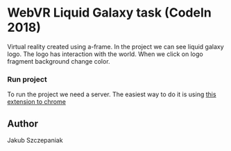﻿# WebVR Liquid Galaxy task (CodeIn 2018)

Virtual reality created using a-frame. In the project we can see liquid galaxy logo. The logo has interaction with the world. When we click on logo fragment background change color.

### Run project
To run the project we need a server. The easiest way to do it is using [this extension to chrome](https://chrome.google.com/webstore/detail/web-server-for-chrome/ofhbbkphhbklhfoeikjpcbhemlocgigb)

## Author
 Jakub Szczepaniak
